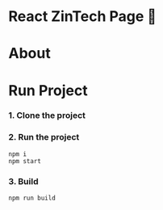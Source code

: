 # React ZinTech Page :page_with_curl:

# About

# Run Project

### 1. Clone the project

### 2. Run the project

```shell
npm i
npm start
```

### 3. Build

```shell
npm run build
```

